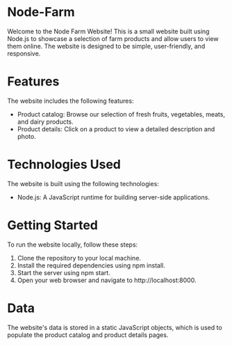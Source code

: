 # Node-Farm

Welcome to the Node Farm Website! This is a small website built using Node.js to showcase a selection of farm products and allow users to view them online. The website is designed to be simple, user-friendly, and responsive.

# Features

The website includes the following features:

- Product catalog: Browse our selection of fresh fruits, vegetables, meats, and dairy products.
- Product details: Click on a product to view a detailed description and photo.

# Technologies Used

The website is built using the following technologies:

- Node.js: A JavaScript runtime for building server-side applications.

# Getting Started

To run the website locally, follow these steps:

1. Clone the repository to your local machine.
2. Install the required dependencies using npm install.
3. Start the server using npm start.
4. Open your web browser and navigate to http://localhost:8000.

# Data

The website's data is stored in a static JavaScript objects, which is used to populate the product catalog and product details pages.
